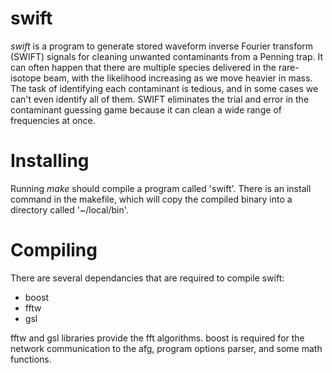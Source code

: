 swift
=====

*swift* is a program to generate stored waveform inverse Fourier transform (SWIFT) signals for cleaning unwanted contaminants from a Penning trap. It can often happen that there are multiple species delivered in the rare-isotope beam, with the likelihood increasing as we move heavier in mass. The task of identifying each contaminant is tedious, and in some cases we can't even identify all of them. SWIFT eliminates the trial and error in the contaminant guessing game because it can clean a wide range of frequencies at once.

Installing
==========

Running *make* should compile a program called 'swift'. There is an install command in the makefile, which will copy the compiled binary into a directory called '~/local/bin'.

Compiling
=========

There are several dependancies that are required to compile swift:

* boost
* fftw
* gsl

fftw and gsl libraries provide the fft algorithms. boost is required for the network communication to the afg, program options parser, and some math functions.
